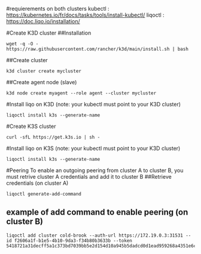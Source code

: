 #requierements on both clusters
kubectl : https://kubernetes.io/fr/docs/tasks/tools/install-kubectl/
liqoctl : https://doc.liqo.io/installation/

#Create K3D cluster
##Installation
```
wget -q -O - https://raw.githubusercontent.com/rancher/k3d/main/install.sh | bash
```
##Create cluster 
```
k3d cluster create mycluster
```
##Create agent node (slave)
```
k3d node create myagent --role agent --cluster mycluster
```
#Install liqo on K3D (note: your kubectl must point to your K3D cluster)
```
liqoctl install k3s --generate-name
```
#Create K3S cluster 
```
curl -sfL https://get.k3s.io | sh -
```
#Install liqo on K3S (note: your kubectl must point to your K3D cluster)
```
liqoctl install k3s --generate-name
```
#Peering
To enable an outgoing peering from cluster A to cluster B, you must retrive cluster A credentials and add it to cluster B
##Retrieve credentials (on cluster A)
```
liqoctl generate-add-command
```
## example of add command to enable peering (on cluster B)
```
liqoctl add cluster cold-brook --auth-url https://172.19.0.3:31531 --id f2606a1f-b1e5-4b10-9da3-f34b80b3633b --token 5418721a31decff5a1c373bd7039bb5e2d154d10a945b5dadcd0d1ead959268a4351e6c902f4b3149a7073674721620494e37da861a083d57ff2a133d834a178
```
